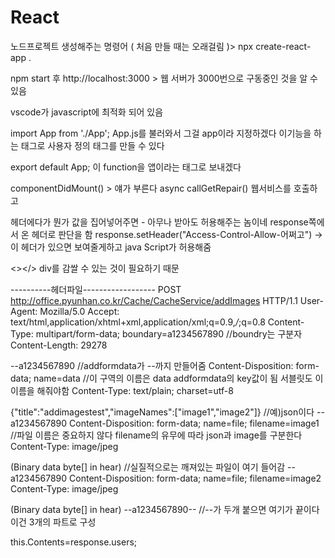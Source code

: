 # React
노드프로젝트 생성해주는 명령어 ( 처음 만들 때는 오래걸림 )> npx create-react-app .

npm start 후 http://localhost:3000 > 웹 서버가 3000번으로 구동중인 것을 알 수 있음

vscode가 javascript에 최적화 되어 있음

import App from './App'; App.js를 불러와서 그걸 app이라 지정하겠다
이기능을 하는 태그로 사용자 정의 태그를 만들 수 있다

export default App; 이 function을 앱이라는 태그로 보내겠다

componentDidMount() > 얘가 부른다
 async callGetRepair() 웹서비스를 호출하고

헤더에다가 뭔가 값을 집어넣어주면 - 아무나 받아도 허용해주는 놈이네 
response쪽에서 온 헤더로 판단을 함 
response.setHeader("Access-Control-Allow-어쩌고") -> 이 헤더가 있으면 보여줄게하고 java Script가 허용해줌

 <></>
div를 감쌀 수 있는 것이 필요하기 때문



----------헤더파일------------------
POST http://office.pyunhan.co.kr/Cache/CacheService/addImages HTTP/1.1
User-Agent: Mozilla/5.0
Accept: text/html,application/xhtml+xml,application/xml;q=0.9,*/*;q=0.8
Content-Type: multipart/form-data; boundary=a1234567890 //boundry는 구분자
Content-Length: 29278

--a1234567890 //addformdata가 --까지 만들어줌
Content-Disposition: form-data; name=data //이 구역의 이름은 data  addformdata의 key값이 됨 서블릿도 이 이름을 해줘야함
Content-Type: text/plain; charset=utf-8 

{"title":"addimagestest","imageNames":["image1","image2"]} //예)json이다
--a1234567890
Content-Disposition: form-data; name=file; filename=image1 //파일 이름은 중요하지 않다 filename의 유무에 따라 json과 image를 구분한다
Content-Type: image/jpeg

(Binary data byte[] in hear) //실질적으로는 깨져있는 파일이 여기 들어감
--a1234567890
Content-Disposition: form-data; name=file; filename=image2 
Content-Type: image/jpeg

(Binary data byte[] in hear)
--a1234567890-- //--가 두개 붙으면 여기가 끝이다 이건 3개의 파트로 구성

 this.Contents=response.users;
 
